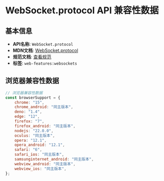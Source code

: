 # WebSocket.protocol API 兼容性数据

## 基本信息

- **API名称**: `WebSocket.protocol`
- **MDN文档**: [WebSocket.protocol](https://developer.mozilla.org/docs/Web/API/WebSocket/protocol)
- **规范文档**: [查看规范](https://websockets.spec.whatwg.org/#ref-for-dom-websocket-protocol①)
- **标签**: `web-features:websockets`

## 浏览器兼容性数据

```javascript
// 浏览器兼容性数据
const browserSupport = {
    chrome: "15",
    chrome_android: "同主版本",
    deno: "1.4",
    edge: "12",
    firefox: "7",
    firefox_android: "同主版本",
    nodejs: "22.0.0",
    oculus: "同主版本",
    opera: "12.1",
    opera_android: "12.1",
    safari: "6",
    safari_ios: "同主版本",
    samsunginternet_android: "同主版本",
    webview_android: "同主版本",
    webview_ios: "同主版本",
};

```

